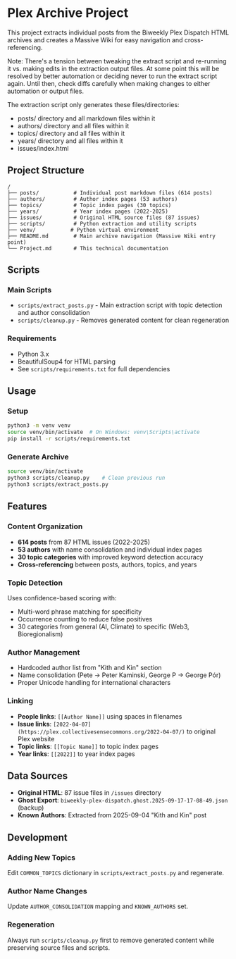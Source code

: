 # Plex Archive Project

This project extracts individual posts from the Biweekly Plex Dispatch HTML archives and creates a Massive Wiki for easy navigation and cross-referencing.

Note: There's a tension between tweaking the extract script and re-running it vs. making edits in the extraction output files. At some point this will be resolved by better automation or deciding never to run the extract script again. Until then, check diffs carefully when making changes to either automation or output files.

The extraction script only generates these files/directories:
- posts/ directory and all markdown files within it
- authors/ directory and all files within it
- topics/ directory and all files within it
- years/ directory and all files within it
- issues/index.html

## Project Structure

```
/
├── posts/           # Individual post markdown files (614 posts)
├── authors/         # Author index pages (53 authors)
├── topics/          # Topic index pages (30 topics)
├── years/           # Year index pages (2022-2025)
├── issues/          # Original HTML source files (87 issues)
├── scripts/         # Python extraction and utility scripts
├── venv/           # Python virtual environment
├── README.md        # Main archive navigation (Massive Wiki entry point)
└── Project.md       # This technical documentation
```

## Scripts

### Main Scripts
- `scripts/extract_posts.py` - Main extraction script with topic detection and author consolidation
- `scripts/cleanup.py` - Removes generated content for clean regeneration

### Requirements
- Python 3.x
- BeautifulSoup4 for HTML parsing
- See `scripts/requirements.txt` for full dependencies

## Usage

### Setup
```bash
python3 -m venv venv
source venv/bin/activate  # On Windows: venv\Scripts\activate
pip install -r scripts/requirements.txt
```

### Generate Archive
```bash
source venv/bin/activate
python3 scripts/cleanup.py    # Clean previous run
python3 scripts/extract_posts.py
```

## Features

### Content Organization
- **614 posts** from 87 HTML issues (2022-2025)
- **53 authors** with name consolidation and individual index pages
- **30 topic categories** with improved keyword detection accuracy
- **Cross-referencing** between posts, authors, topics, and years

### Topic Detection
Uses confidence-based scoring with:
- Multi-word phrase matching for specificity
- Occurrence counting to reduce false positives
- 30 categories from general (AI, Climate) to specific (Web3, Bioregionalism)

### Author Management
- Hardcoded author list from "Kith and Kin" section
- Name consolidation (Pete → Peter Kaminski, George P → George Pór)
- Proper Unicode handling for international characters

### Linking
- **People links**: `[[Author Name]]` using spaces in filenames
- **Issue links**: `[2022-04-07](https://plex.collectivesensecommons.org/2022-04-07/)` to original Plex website
- **Topic links**: `[[Topic Name]]` to topic index pages
- **Year links**: `[[2022]]` to year index pages

## Data Sources

- **Original HTML**: 87 issue files in `/issues` directory
- **Ghost Export**: `biweekly-plex-dispatch.ghost.2025-09-17-17-08-49.json` (backup)
- **Known Authors**: Extracted from 2025-09-04 "Kith and Kin" post

## Development

### Adding New Topics
Edit `COMMON_TOPICS` dictionary in `scripts/extract_posts.py` and regenerate.

### Author Name Changes
Update `AUTHOR_CONSOLIDATION` mapping and `KNOWN_AUTHORS` set.

### Regeneration
Always run `scripts/cleanup.py` first to remove generated content while preserving source files and scripts.